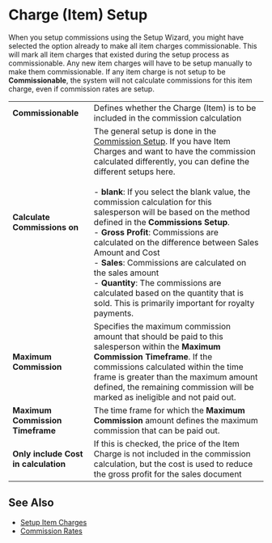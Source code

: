 # Charge (Item) Setup

When you setup commissions using the Setup Wizard, you might have selected the option already to make all item charges commissionable. This will mark all item charges that existed during the setup process as commissionable. Any new item charges will have to be setup manually to make them commissionable. If any item charge  is not setup to be **Commissionable**, the system will not calculate commissions for this item charge, even if commission rates are setup.

|                                      |                                                                                                                              |
|--------------------------------------|------------------------------------------------------------------------------------------------------------------------------|
| **Commissionable**                   | Defines whether the Charge (Item) is to be included in the commission calculation                                            |
| **Calculate Commissions on**         | The general setup is done in the [Commission Setup](commission-setup.md). If you have Item Charges and want to have the  commission calculated differently, you can define the different setups here.<br><br>- **blank**: If you select the blank value, the commission calculation for this salesperson will be based on the method defined in the **Commissions Setup**.<br>- **Gross Profit**: Commissions are calculated on the difference between Sales Amount and Cost<br>- **Sales**: Commissions are calculated on the sales amount<br>- **Quantity**: The commissions are calculated based on the quantity that is sold. This is primarily important for royalty payments. |
| **Maximum Commission**               | Specifies the maximum commission amount that should be paid to this salesperson within the **Maximum Commission Timeframe**. If the commissions calculated within the time frame is greater than the maximum amount defined, the remaining commission will be marked as ineligible and not paid out. |
| **Maximum Commission Timeframe**     | The time frame for which the **Maximum Commission** amount defines the maximum commission that can be paid out.     |
| **Only include Cost in calculation** | If this is checked, the price of the Item Charge is not included in the commission calculation, but the cost is used to reduce the gross profit for the sales document |

## See Also

- [Setup Item Charges](https://docs.microsoft.com/en-us/dynamics365/business-central/payables-how-assign-item-charges#to-set-up-item-charge-numbers)
- [Commission Rates](commission-rate-setup.md)
